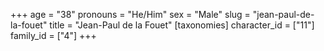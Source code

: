 +++
age = "38"
pronouns = "He/Him"
sex = "Male"
slug = "jean-paul-de-la-fouet"
title = "Jean-Paul de la Fouet"
[taxonomies]
character_id = ["11"]
family_id = ["4"]
+++


